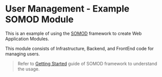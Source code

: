 # User Management - Example SOMOD Module

This is an example of using the [SOMOD](https://somod.dev) framework to create Web Application Modules.

This module consists of Infrastructure, Backend, and FrontEnd code for managing users.

> Refer to [Getting Started](https://docs.somod.dev/getting-started) guide of SOMOD framework to understand the usage.
